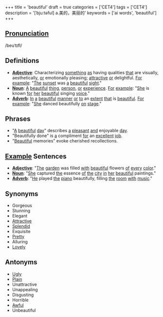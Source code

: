 +++
title = 'beautiful'
draft = true
categories = ['CET4']
tags = ['CET4']
description = '[ˈbjuːtəful] a.美的，美丽的'
keywords = ['ai words', 'beautiful']
+++

## [Pronunciation](/post/pronunciation/)
/beuˈtɪfl/

## Definitions
- **[Adjective](/post/adjective/)**: Characterizing [something](/post/something/) [as](/post/as/) having qualities [that](/post/that/) are visually, aesthetically, [or](/post/or/) emotionally pleasing; [attractive](/post/attractive/) [or](/post/or/) delightful. [For](/post/for/) [example](/post/example/): "[The](/post/the/) [sunset](/post/sunset/) was [a](/post/a/) [beautiful](/post/beautiful/) [sight](/post/sight/)."
- **[Noun](/post/noun/)**: [A](/post/a/) [beautiful](/post/beautiful/) [thing](/post/thing/), [person](/post/person/), [or](/post/or/) [experience](/post/experience/). [For](/post/for/) [example](/post/example/): "[She](/post/she/) is known [for](/post/for/) [her](/post/her/) [beautiful](/post/beautiful/) singing [voice](/post/voice/)."
- **[Adverb](/post/adverb/)**: [In](/post/in/) [a](/post/a/) [beautiful](/post/beautiful/) [manner](/post/manner/) [or](/post/or/) [to](/post/to/) an [extent](/post/extent/) [that](/post/that/) is [beautiful](/post/beautiful/). [For](/post/for/) [example](/post/example/): "[She](/post/she/) danced beautifully [on](/post/on/) [stage](/post/stage/)."

## Phrases
- "[A](/post/a/) [beautiful](/post/beautiful/) [day](/post/day/)" describes [a](/post/a/) [pleasant](/post/pleasant/) [and](/post/and/) enjoyable [day](/post/day/).
- "Beautifully done" is [a](/post/a/) compliment [for](/post/for/) an [excellent](/post/excellent/) [job](/post/job/).
- "[Beautiful](/post/beautiful/) memories" evoke cherished recollections.

## [Example](/post/example/) Sentences
- **[Adjective](/post/adjective/)**: "[The](/post/the/) [garden](/post/garden/) was filled [with](/post/with/) [beautiful](/post/beautiful/) flowers [of](/post/of/) [every](/post/every/) [color](/post/color/)."
- **[Noun](/post/noun/)**: "[She](/post/she/) captured [the](/post/the/) essence [of](/post/of/) [the](/post/the/) [city](/post/city/) [in](/post/in/) [her](/post/her/) [beautiful](/post/beautiful/) paintings."
- **[Adverb](/post/adverb/)**: "[He](/post/he/) played [the](/post/the/) [piano](/post/piano/) beautifully, filling [the](/post/the/) [room](/post/room/) [with](/post/with/) [music](/post/music/)."

## Synonyms
- Gorgeous
- Stunning
- Elegant
- [Attractive](/post/attractive/)
- [Splendid](/post/splendid/)
- Exquisite
- [Pretty](/post/pretty/)
- Alluring
- [Lovely](/post/lovely/)

## Antonyms
- [Ugly](/post/ugly/)
- [Plain](/post/plain/)
- Unattractive
- Unappealing
- Disgusting
- Horrible
- [Awful](/post/awful/)
- Unbeautiful

